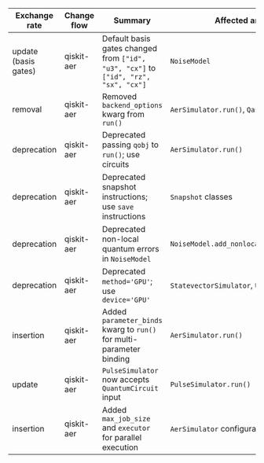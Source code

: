| Exchange rate | Change flow | Summary | Affected artifacts | Pre-migration code | Post-migration code | Difficulty | Impact | References |
|---------------|-------------|---------|--------------------|---------------------|----------------------|------------|--------|------------|
| update (basis gates) | qiskit-aer | Default basis gates changed from `["id", "u3", "cx"]` to `["id", "rz", "sx", "cx"]` | `NoiseModel` | `NoiseModel()` | `NoiseModel(basis_gates=["id", "u3", "cx"])` | Low (explicit basis required) | QSE (noise model configuration) | [Release Notes](https://docs.quantum.ibm.com/api/qiskit/release-notes#0.30.0) |
| removal | qiskit-aer | Removed `backend_options` kwarg from `run()` | `AerSimulator.run()`, `QasmSimulator.run()` | `backend.run(circuits, backend_options={'noise_model': noise})` | `backend.run(circuits, noise_model=noise)` | Low (direct parameter migration) | SE (API change) | [Release Notes](https://docs.quantum.ibm.com/api/qiskit/release-notes#0.30.0) |
| deprecation | qiskit-aer | Deprecated passing `qobj` to `run()`; use circuits | `AerSimulator.run()` | `backend.run(qobj)` | `backend.run(circuits)` | Moderate (requires circuit transpilation) | SE (workflow update) | [Release Notes](https://docs.quantum.ibm.com/api/qiskit/release-notes#0.30.0) |
| deprecation | qiskit-aer | Deprecated snapshot instructions; use `save` instructions | `Snapshot` classes | `from qiskit.providers.aer.extensions import Snapshot` | `from qiskit.providers.aer.library import SaveStatevector` | Moderate (class replacement) | QSE (data collection) | [Release Notes](https://docs.quantum.ibm.com/api/qiskit/release-notes#0.30.0) |
| deprecation | qiskit-aer | Deprecated non-local quantum errors in `NoiseModel` | `NoiseModel.add_nonlocal_quantum_error()` | `noise_model.add_nonlocal_quantum_error(...)` | `# Use transpiler passes to add errors` | High (manual transpiler integration) | QSE (noise model design) | [Release Notes](https://docs.quantum.ibm.com/api/qiskit/release-notes#0.30.0) |
| deprecation | qiskit-aer | Deprecated `method='GPU'`; use `device='GPU'` | `StatevectorSimulator`, `UnitarySimulator` | `backend.run(..., method='GPU')` | `backend = AerSimulator(device='GPU')` | Low (parameter rename) | SE (API change) | [Release Notes](https://docs.quantum.ibm.com/api/qiskit/release-notes#0.30.0) |
| insertion | qiskit-aer | Added `parameter_binds` kwarg to `run()` for multi-parameter binding | `AerSimulator.run()` | `# Loop over parameters manually` | `backend.run(..., parameter_binds=[{theta: [0, 1.57]}])` | Minimum (optional feature) | QSE (parameter handling) | [Release Notes](https://docs.quantum.ibm.com/api/qiskit/release-notes#0.30.0) |
| update | qiskit-aer | `PulseSimulator` now accepts `QuantumCircuit` input | `PulseSimulator.run()` | `backend.run(schedule)` | `backend.run(circuit)` | Low (direct input support) | QSE (workflow simplification) | [Release Notes](https://docs.quantum.ibm.com/api/qiskit/release-notes#0.30.0) |
| insertion | qiskit-aer | Added `max_job_size` and `executor` for parallel execution | `AerSimulator` configuration | `# No prior parallel execution` | `backend = AerSimulator(max_job_size=1, executor=custom_executor)` | Moderate (executor setup) | SE (parallel execution) | [Release Notes](https://docs.quantum.ibm.com/api/qiskit/release-notes#0.30.0) |